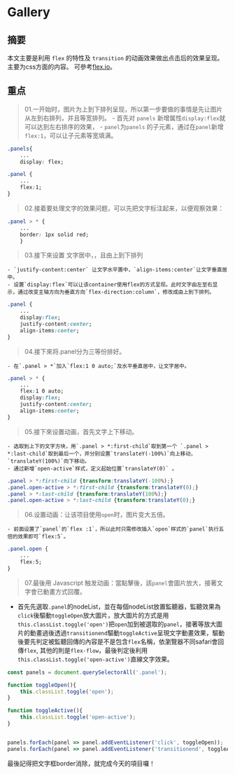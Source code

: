 # Gallery

## 摘要
本文主要是利用 `flex` 的特性及 `transition` 的动画效果做出点击后的效果呈现。主要为css方面的内容。
可參考[flex.io](https://www.flex.io/)。


## 重点

>01.一开始时，图片为上到下排列呈现，所以第一步要做的事情是先让图片从左到右排列，并且等宽排列。
	- 首先对 `panels` 新增属性`display:flex`就可以达到左右排序的效果，
	- `panel`为`panels` 的子元素，通过在`panel`新增 `flex:1`，可以让子元素等宽填满。

```css
.panels{
	...
	display: flex;

.panel {
	...
	flex:1;
}
```

>02.接着要处理文字的效果问题，可以先把文字标注起来，以便观察效果：

```css
.panel > * {
	...
    border: 1px solid red;
    }

```

>03.接下來设置 文字居中，，且由上到下排列

	- `justify-content:center` 让文字水平置中，`align-items:center`让文字垂直居中。
	- 设置`display:flex`可以让该container使用flex的方式呈现。此时文字由左至右显示，通过改变主轴方向为垂直方向`flex-direction:column`，修改成由上到下排列。

```css
.panel {
	...
	display:flex;
	justify-content:center;
	align-items:center;
}

```

>04.接下來将.panel分为三等份排好。

	- 在`.panel > *`加入`flex:1 0 auto;`及水平垂直居中，让文字居中。

```css
.panel > * {
	...
	flex:1 0 auto;
	display:flex;
	justify-content:center;
	align-items:center;
}
```

>05.接下來设置动画，首先文字上下移动。

	- 选取到上下的文字方块，用`.panel > *:first-child`取到第一个 `.panel > *:last-child`取到最后一个，并分别设置`translateY(-100%)`向上移动，`translateY(100%)`向下移动。
	- 通过新增`open-active`样式，定义起始位置`translateY(0)` 。

```css
.panel > *:first-child {transform:translateY(-100%);}
.panel.open-active > *:first-child {transform:translateY(0);}
.panel > *:last-child {transform:translateY(100%);}
.panel.open-active > *:last-child {transform:translateY(0);}
```

>06.设置动画：让该项目使用`open`时，图片变大五倍。

	- 前面设置了`panel`的`flex :1`，所以此时只需修改插入`open`样式的`panel`执行五倍的效果即可`flex:5`。

```css
.panel.open {
	...
	flex:5;
}
```

> 07.最後用 Javascript 触发动画：當點擊後，該`panel`會圖片放大，接著文字會已動畫方式回覆。

- 首先先選取`.panel`的nodeList，並在每個nodeList放置監聽器，監聽效果為`click`後驅動`toggleOpen`放大圖片，放大圖片的方式是用`this.classList.toggle('open')`把`open`加到被選取的`panel`，接著等放大圖片的動畫過後透過`transitionend`驅動`toggleActive`呈現文字動畫效果，驅動後要先判定被監聽回傳的內容是不是包含`flex`名稱，依瀏覽器不同safari會回傳`flex`, 其他的則是`flex-flow`，最後判定後利用`this.classList.toggle('open-active')`直線文字效果。

```javascript
const panels = document.querySelectorAll('.panel');

function toggleOpen(){
	this.classList.toggle('open');
}

function toggleActive(){
	this.classList.toggle('open-active');
}


panels.forEach(panel => panel.addEventListener('click', toggleOpen));
panels.forEach(panel => panel.addEventListener('transitionend', toggleActive));
```

最後記得把文字框border消除，就完成今天的項目囉！

